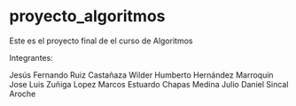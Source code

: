 # proyecto_algoritmos
Este es el proyecto final de el curso de Algoritmos

Integrantes:

Jesús Fernando Ruiz Castañaza
Wilder Humberto Hernández Marroquín
Jose Luis Zuñiga Lopez
Marcos Estuardo Chapas Medina
Julio Daniel Sincal Aroche
